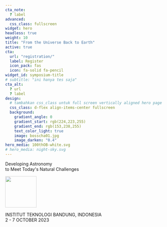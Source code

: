 ```yaml
---
cta_note:
  ? label
advanced:
  css_class: fullscreen
widget: hero
headless: true
weight: 10
title: "From the Universe Back to Earth"
active: true
cta:
  url: "registration/"
  label: Register
  icon_pack: fas
  icon: fa-solid fa-pencil
widget_id: symposium-title
# subtitle: "ini hanya tes saja"
cta_alt:
  ? url
  ? label
design:
  # tambahkan css_class untuk full screen vertically aligned hero page
  css_class: d-flex align-items-center fullscreen 
  background:
    gradient_angle: 0
    gradient_start: rgb(224,223,255)
    gradient_end: rgb(153,238,255)
    text_color_light: true
    image: bosscha01.jpg
    image_darken: "0.4"
hero_media: 100thOB-white.svg
# hero_media: night-sky.svg
---
```

<style>
    @media (max-width: 767px) {
      .hero-gambar {
        display: block;
        margin-left: auto;
        margin-right: auto;
      }
    }
    .transparansi {
      opacity: 0.7;
    }
    .kontainer {
      display: flex;
      align-items: center;
    }
</style>

Developing Astronomy <br> to Meet Today's Natural Challenges

<div>
    <div class="row kotak_transparan" style="align-items:center;">
      <div class="col-sm-2">
        <img src="media/logo-itb-white.svg" class="img-fluid transparansi hero-gambar" width="100rem">
      </div>
      <div class="col-sm-10">
        <p>
          INSTITUT TEKNOLOGI BANDUNG, INDONESIA <br> 2 - 7 OCTOBER 2023
        </p>
      </div>
    </div>
</div>

<!-- <img src="media/logo-itb-white.svg" width="120rem" class="img-fluid hero-gambar transparansi"> -->

<!-- <div>
  <p class="kotak_transparan">
    <b>INSTITUT TEKNOLOGI BANDUNG, INDONESIA</b> <br> 2 - 7 OCTOBER 2023
  </p>
</div> -->